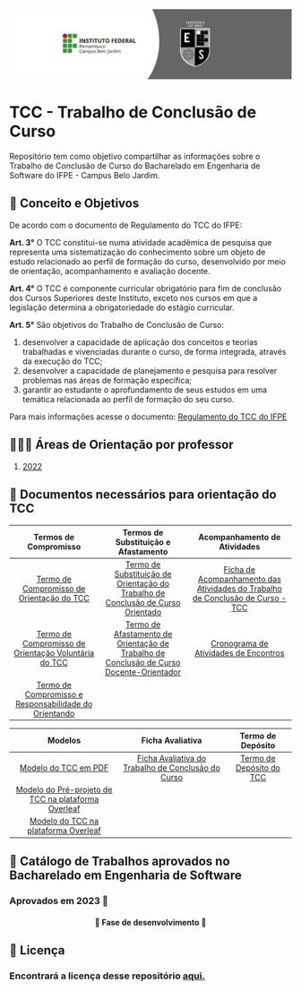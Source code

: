 <img src='./image/card-engenharia.jpg' alt='imagem de um card com o nome do Insituto e com o brasão do curso de Engenharia de Software'/>

# TCC - Trabalho de Conclusão de Curso
Repositório tem como objetivo compartilhar as informações sobre o Trabalho de Conclusão de Curso do Bacharelado em Engenharia de Software do IFPE - Campus Belo Jardim.

## 🎯 Conceito e Objetivos

De acordo com o documento de Regulamento do TCC do IFPE:

**Art. 3°** O TCC constitui-se numa atividade acadêmica de pesquisa que representa uma sistematização do conhecimento sobre um objeto de estudo relacionado ao perfil de formação do curso, desenvolvido por meio de orientação, acompanhamento e avaliação docente.

**Art. 4°** O TCC é componente curricular obrigatório para fim de conclusão dos Cursos Superiores deste Instituto, exceto nos cursos em que a legislação determina a obrigatoriedade do estágio curricular.

**Art. 5°** São objetivos do Trabalho de Conclusão de Curso:
<ol>
  <li>desenvolver a capacidade de aplicação dos conceitos e teorias trabalhadas e vivenciadas durante o curso, de forma integrada, através da execução do TCC;</li>
  <li>desenvolver a capacidade de planejamento e pesquisa para resolver problemas nas áreas de formação específica;</li>
  <li>garantir ao estudante o aprofundamento de seus estudos em uma temática relacionada ao perfil de formação do seu curso.</li>
</ol>

Para mais informações acesse o documento: [Regulamento do TCC do IFPE](./Regulamento%20do%20TCC%20do%20IFPE.pdf)

## 🧑🏽‍🏫 Áreas de Orientação por professor

1. [2022](./Areas%de%Orientacao/2022.pdf)

## 📑 Documentos necessários para orientação do TCC

| Termos de Compromisso | Termos de Substituição e Afastamento | Acompanhamento de Atividades |
|:---------------------:|:------------------------------------:|:----------------------------:|
|[Termo de Compromisso de Orientação do TCC](./Documentos%20Necessarios/TERMO%20DE%20COMPROMISSO%20DE%20ORIENTA%C3%87%C3%83O%20DO%20TCC.docx)|[Termo de Substituição de Orientação do Trabalho de Conclusão de Curso Orientado](./Documentos%20Necessarios/TERMO%20DE%20SUBSTITUI%C3%87%C3%83O%20DE%20ORIENTA%C3%87%C3%83O%20DO%20TRABALHO%20DE%20CONCLUS%C3%83O%20DE%20CURSO%20ORIENTANDO.docx)|[Ficha de Acompanhamento das Atividades do Trabalho de Conclusão de Curso - TCC](./Documentos%20Necessarios/FICHA%20DE%20ACOMPANHAMENTO%20DAS%20ATIVIDADES%20DO%20TRABALHO%20DE%20CONCLUS%C3%83O%20DE%20CURSO%20-%20TCC.docx)|
|[Termo de Compromisso de Orientação Voluntária do TCC](./Documentos%20Necessarios/TERMO%20DE%20COMPROMISSO%20DE%20ORIENTA%C3%87%C3%83O%20%20VOLUNT%C3%81RIA%20DO%20TCC.docx)|[Termo de Afastamento de Orientação de Trabalho de Conclusão de Curso Docente-Orientador](./Documentos%20Necessarios/TERMO%20DE%20AFASTAMENTO%20DE%20ORIENTA%C3%87%C3%83O%20DE%20TRABALHO%20DE%20CONCLUS%C3%83O%20DE%20CURSO%20DOCENTE-ORIENTADOR.docx)|[Cronograma de Atividades de Encontros](./Documentos%20Necessarios/CRONOGRAMA%20DE%20ATIVIDADES%20DE%20ENCONTROS.docx)|
|[Termo de Compromisso e Responsabilidade do Orientando](./Documentos%20Necessarios/TERMO%20DE%20COMPROMISSO%20E%20RESPONSABILIDADE%20DO%20ORIENTANDO.docx)| &nbsp; | &nbsp; |

|Modelos| Ficha Avaliativa | Termo de Depósito |
|:-------------:|:----------------:|:-----------------:|
|[Modelo do TCC em PDF](./Documentos%20Necessarios/modelo%20em%20latex/modeloLatex.pdf)|[Ficha Avaliativa do Trabalho de Conclusão do Curso](./Documentos%20Necessarios/FICHA%20AVALIATIVA%20DO%20TRABALHO%20DE%20CONCLUS%C3%83O%20DO%20CURSO.docx)|[Termo de Depósito do TCC](./Documentos%20Necessarios/TERMO%20DE%20DEP%C3%93SITO%20DO%20TCC.docx)|
|[Modelo do Pré-projeto de TCC na plataforma Overleaf](https://www.overleaf.com/read/nwhjgzjvpprg)|
|[Modelo do TCC na plataforma Overleaf](https://www.overleaf.com/read/rrgyvvdqxbsn)|
## 📖 Catálogo de Trabalhos aprovados no Bacharelado em Engenharia de Software
### Aprovados em 2023 🎊
<h4 align="center"> 
	🚧  Fase de desenvolvimento  🚧
</h4>

## 📃 Licença
### Encontrará a licença desse repositório [aqui.](./LICENSE)
